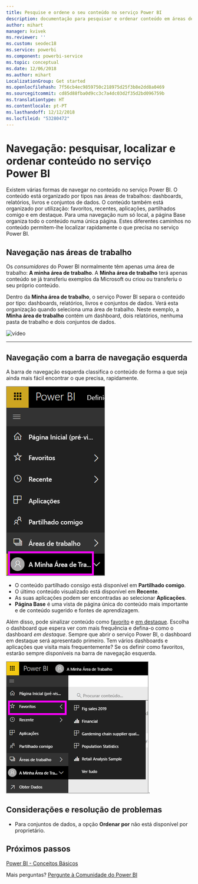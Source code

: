 ```yaml
---
title: Pesquise e ordene o seu conteúdo no serviço Power BI
description: documentação para pesquisar e ordenar conteúdo em áreas de trabalho do Power BI
author: mihart
manager: kvivek
ms.reviewer: ''
ms.custom: seodec18
ms.service: powerbi
ms.component: powerbi-service
ms.topic: conceptual
ms.date: 12/06/2018
ms.author: mihart
LocalizationGroup: Get started
ms.openlocfilehash: 7f56cb4ec9859750c218975d25f3b8e2dd8a0469
ms.sourcegitcommit: cd85d88fba0d9cc3c7a4dc03d2f35d2bd096759b
ms.translationtype: HT
ms.contentlocale: pt-PT
ms.lasthandoff: 12/12/2018
ms.locfileid: "53280472"
---
```

# <a name="navigation-searching-finding-and-sorting-content-in-power-bi-service"></a>Navegação: pesquisar, localizar e ordenar conteúdo no serviço Power BI
Existem várias formas de navegar no conteúdo no serviço Power BI. O conteúdo está organizado por tipos nas áreas de trabalhos: dashboards, relatórios, livros e conjuntos de dados.  O conteúdo também está organizado por utilização: favoritos, recentes, aplicações, partilhados comigo e em destaque. Para uma navegação num só local, a página Base organiza todo o conteúdo numa única página. Estes diferentes caminhos no conteúdo permitem-lhe localizar rapidamente o que precisa no serviço Power BI.  

## <a name="navigation-within-workspaces"></a>Navegação nas áreas de trabalho

Os *consumidores* do Power BI normalmente têm apenas uma área de trabalho: **A minha área de trabalho**. A **Minha área de trabalho** terá apenas conteúdo se já transferiu exemplos da Microsoft ou criou ou transferiu o seu próprio conteúdo.  

Dentro da **Minha área de trabalho**, o serviço Power BI separa o conteúdo por tipo: dashboards, relatórios, livros e conjuntos de dados. Verá esta organização quando seleciona uma área de trabalho. Neste exemplo, a **Minha área de trabalho** contém um dashboard, dois relatórios, nenhuma pasta de trabalho e dois conjuntos de dados.

![vídeo](./media/end-user-search-sort/nav.gif)

________________________________________

## <a name="navigation-using-the-left-navbar"></a>Navegação com a barra de navegação esquerda
A barra de navegação esquerda classifica o conteúdo de forma a que seja ainda mais fácil encontrar o que precisa, rapidamente.  

![barra de navegação esquerda](./media/end-user-search-sort/power-bi-newnav2.png)


- O conteúdo partilhado consigo está disponível em **Partilhado comigo**.
- O último conteúdo visualizado está disponível em **Recente**. 
- As suas aplicações podem ser encontradas ao selecionar **Aplicações**.
- **Página Base** é uma vista de página única do conteúdo mais importante e de conteúdo sugerido e fontes de aprendizagem.

Além disso, pode sinalizar conteúdo como [favorito](end-user-favorite.md) e [em destaque](end-user-featured.md). Escolha o dashboard que espera ver com mais frequência e defina-o como o dashboard *em destaque*. Sempre que abrir o serviço Power BI, o dashboard em destaque será apresentado primeiro. Tem vários dashboards e aplicações que visita mais frequentemente? Se os definir como favoritos, estarão sempre disponíveis na barra de navegação esquerda.

![Lista de opções Favoritos](./media/end-user-search-sort/power-bi-favorite-flyout.png).


## <a name="considerations-and-troubleshooting"></a>Considerações e resolução de problemas
* Para conjuntos de dados, a opção **Ordenar por** não está disponível por proprietário.

## <a name="next-steps"></a>Próximos passos
[Power BI - Conceitos Básicos](end-user-basic-concepts.md)

Mais perguntas? [Pergunte à Comunidade do Power BI](http://community.powerbi.com/)